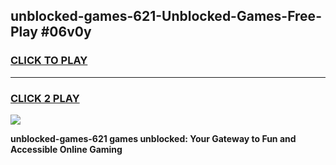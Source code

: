 
## unblocked-games-621-Unblocked-Games-Free-Play #06v0y
<h3>
<a href="https://us.freeplayer.one?title=unblocked-games-621&ref=9M">CLICK TO PLAY</a></h3>
<hr>

<h3>
<a href="https://us.freeplayer.one?title=unblocked-games-621&ref=9M">CLICK 2 PLAY</a>
  
</h3>

<a href="https://us.freeplayer.one?title=unblocked-games-621&ref=9M"><img src="https://clearcache.store/games.png"></a>


**unblocked-games-621 games unblocked: Your Gateway to Fun and Accessible Online Gaming**
